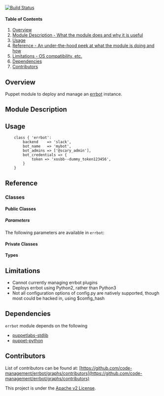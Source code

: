 [![Build
Status](https://travis-ci.org/code-management/errbot.svg?branch=master)](https://travis-ci.org/code-management/errbot)


#### Table of Contents

1. [Overview](#overview)
2. [Module Description - What the module does and why it is useful](#module-description)
3. [Usage](#usage)
4. [Reference - An under-the-hood peek at what the module is doing and how](#reference)
5. [Limitations - OS compatibility, etc.](#limitations)
6. [Dependencies](#dependencies)
7. [Contributors](#contributors)

## Overview

Puppet module to deploy and manage an [errbot](https://github.com/errbotio/errbot/) instance.

## Module Description



## Usage

```
    class { 'errbot':
        backend    => 'slack',
        bot_name   => 'mybot',
        bot_admins => ['@scary_admin'],
        bot_credentials => {
            token => 'xosbb--dummy_token123456',   
        }
    }
```

## Reference

### Classes

#### Public Classes


##### Parameters
The following parameters are available in `errbot`:


#### Private Classes

#### Types


## Limitations
* Cannot currently managing errbot plugins
* Deploys errbot using Python2, rather than Python3
* Not all configuration options of config.py are natively supported, though most could be hacked in,
using $config_hash

## Dependencies
`errbot` module depends on the following

* [puppetlabs-stdlib](https://github.com/puppetlabs/puppetlabs-stdlib)
* [puppet-python](https://github.com/stankevich/puppet-python)

## Contributors

List of contributors can be found at: [https://github.com/code-management/errbot/graphs/contributors](https://github.com/code-management/errbot/graphs/contributors)

This project is under the [Apache v2 License](https://github.com/code-management/errbot/blob/master/LICENSE).
